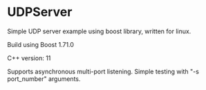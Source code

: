 # UDPServer
Simple UDP server example using boost library, written for linux.

Build using Boost 1.71.0

C++ version: 11

Supports asynchronous multi-port listening.
Simple testing with "-s port_number" arguments.

